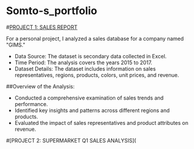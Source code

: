 # Somto-s_portfolio

#[PROJECT 1: SALES REPORT](https://sommied.github.io/Somto-s_portfolio/Sales-Report-)

For a personal project, I analyzed a sales database for a company named "GIMS."

* Data Source: The dataset is secondary data collected in Excel.
* Time Period: The analysis covers the years 2015 to 2017.
* Dataset Details: The dataset includes information on sales representatives, regions, products, colors, unit prices, and revenue.

##Overview of the Analysis:
- Conducted a comprehensive examination of sales trends and performance.
- Identified key insights and patterns across different regions and products.
- Evaluated the impact of sales representatives and product attributes on revenue.

#[PROJECT 2: SUPERMARKET Q1 SALES ANALYSIS](
